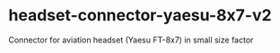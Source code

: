 # headset-connector-yaesu-8x7-v2
Connector for aviation headset (Yaesu FT-8x7) in small size factor
